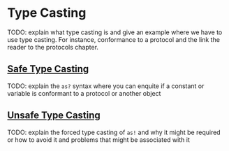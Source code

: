 # Type Casting

TODO: explain what type casting is and give an example where we have to use type casting. For instance, conformance to a protocol and the link the reader to the protocols chapter.

## [Safe Type Casting](#safe-type-casting)

TODO: explain the `as?` syntax where you can enquite if a constant or variable is conformant to a protocol or another object

## [Unsafe Type Casting](#unsafe-type-casting)

TODO: explain the forced type casting of `as!` and why it might be required or how to avoid it and problems that might be associated with it